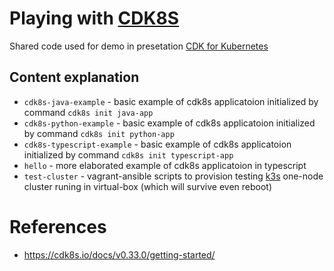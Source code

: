 # Playing with [CDK8S](https://cdk8s.io/)
Shared code used for demo in presetation [CDK for Kubernetes](https://slides.com/profiprog/cdk8s)

## Content explanation
* `cdk8s-java-example` - basic example of cdk8s applicatoion initialized by command `cdk8s init java-app`
* `cdk8s-python-example` - basic example of cdk8s applicatoion initialized by command `cdk8s init python-app`
* `cdk8s-typescript-example` - basic example of cdk8s applicatoion initialized by command `cdk8s init typescript-app`
* `hello` - more elaborated example of cdk8s applicatoion in typescript
* `test-cluster` - vagrant-ansible scripts to provision testing [k3s](https://k3s.io/) one-node cluster runing in virtual-box (which will survive even reboot)

# References
* https://cdk8s.io/docs/v0.33.0/getting-started/
